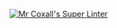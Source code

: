 [![Mr Coxall's Super Linter](https://github.com/Troy-Appleby/ICS4U-Unit-1-02-Typescript/workflows/Mr%20Coxall's%20Super%20Linter/badge.svg)](https://github.com/Troy-Appleby/ICS4U-Unit-1-02-Typescript/actions/)
